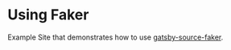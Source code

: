 # Using Faker

Example Site that demonstrates how to use [gatsby-source-faker](https://www.gatsbyjs.org/packages/gatsby-source-faker).
